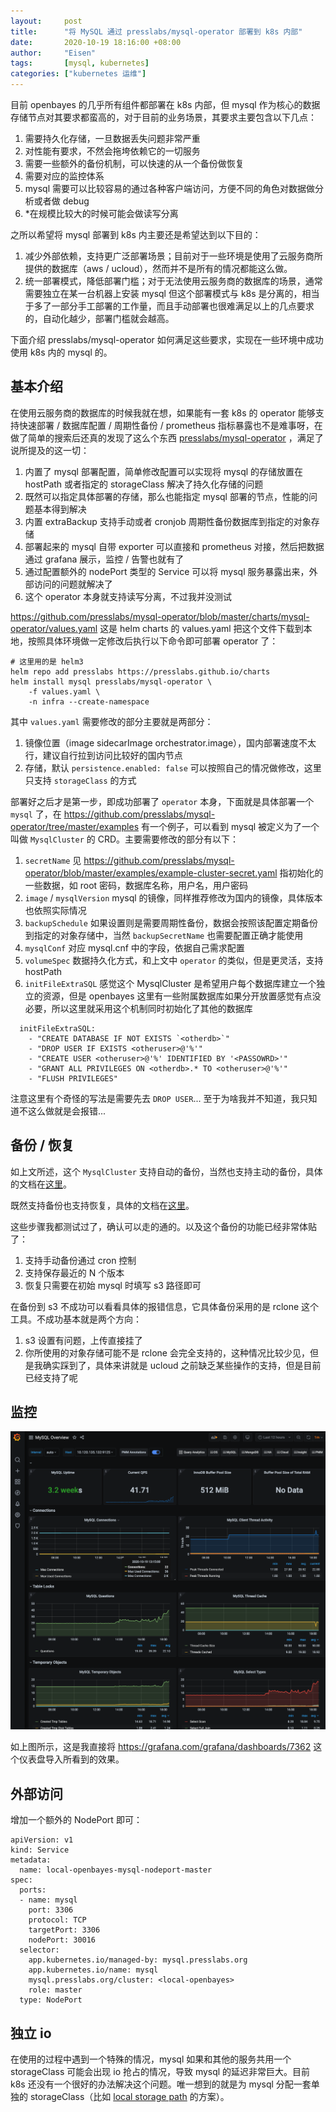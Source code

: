 ```yaml
---
layout:     post
title:      "将 MySQL 通过 presslabs/mysql-operator 部署到 k8s 内部"
date:       2020-10-19 18:16:00 +08:00
author:     "Eisen"
tags:       [mysql, kubernetes]
categories: ["kubernetes 运维"]
---
```


目前 openbayes 的几乎所有组件都部署在 k8s 内部，但 mysql 作为核心的数据存储节点对其要求都蛮高的，对于目前的业务场景，其要求主要包含以下几点：

1. 需要持久化存储，一旦数据丢失问题非常严重
2. 对性能有要求，不然会拖垮依赖它的一切服务
3. 需要一些额外的备份机制，可以快速的从一个备份做恢复
4. 需要对应的监控体系
5. mysql 需要可以比较容易的通过各种客户端访问，方便不同的角色对数据做分析或者做 debug
6. *在规模比较大的时候可能会做读写分离

之所以希望将 mysql 部署到 k8s 内主要还是希望达到以下目的：

1. 减少外部依赖，支持更广泛部署场景；目前对于一些环境是使用了云服务商所提供的数据库（aws / ucloud），然而并不是所有的情况都能这么做。
2. 统一部署模式，降低部署门槛；对于无法使用云服务商的数据库的场景，通常需要独立在某一台机器上安装 mysql 但这个部署模式与 k8s 是分离的，相当于多了一部分手工部署的工作量，而且手动部署也很难满足以上的几点要求的，自动化越少，部署门槛就会越高。

下面介绍 presslabs/mysql-operator 如何满足这些要求，实现在一些环境中成功使用 k8s 内的 mysql 的。

## 基本介绍

在使用云服务商的数据库的时候我就在想，如果能有一套 k8s 的 operator 能够支持快速部署 / 数据库配置 / 周期性备份 / prometheus 指标暴露也不是难事呀，在做了简单的搜索后还真的发现了这么个东西 [presslabs/mysql-operator](https://github.com/presslabs/mysql-operator) ，满足了说所提及的这一切：

1. 内置了 mysql 部署配置，简单修改配置可以实现将 mysql 的存储放置在 hostPath 或者指定的 storageClass 解决了持久化存储的问题
2. 既然可以指定具体部署的存储，那么也能指定 mysql 部署的节点，性能的问题基本得到解决
3. 内置 extraBackup 支持手动或者 cronjob 周期性备份数据库到指定的对象存储
4. 部署起来的 mysql 自带 exporter 可以直接和 prometheus 对接，然后把数据通过 grafana 展示，监控 / 告警也就有了
5. 通过配置额外的 nodePort 类型的 Service 可以将 mysql 服务暴露出来，外部访问的问题就解决了
6. 这个 operator 本身就支持读写分离，不过我并没测试

https://github.com/presslabs/mysql-operator/blob/master/charts/mysql-operator/values.yaml 这是 helm charts 的 values.yaml 把这个文件下载到本地，按照具体环境做一定修改后执行以下命令即可部署 operator 了：

```
# 这里用的是 helm3 
helm repo add presslabs https://presslabs.github.io/charts
helm install mysql presslabs/mysql-operator \
    -f values.yaml \
    -n infra --create-namespace
```

其中 `values.yaml` 需要修改的部分主要就是两部分：

1. 镜像位置（image sidecarImage orchestrator.image），国内部署速度不太行，建议自行拉到访问比较好的国内节点
2. 存储，默认 `persistence.enabled: false` 可以按照自己的情况做修改，这里只支持 `storageClass` 的方式

部署好之后才是第一步，即成功部署了 `operator` 本身，下面就是具体部署一个 `mysql` 了，在 https://github.com/presslabs/mysql-operator/tree/master/examples 有一个例子，可以看到 mysql 被定义为了一个叫做 `MysqlCluster` 的 CRD。主要需要修改的部分有以下：

1. `secretName` 见 https://github.com/presslabs/mysql-operator/blob/master/examples/example-cluster-secret.yaml 指初始化的一些数据，如 root 密码，数据库名称，用户名，用户密码
2. `image` / `mysqlVersion` mysql 的镜像，同样推荐修改为国内的镜像，具体版本也依照实际情况
3. `backupSchedule` 如果设置则是需要周期性备份，数据会按照该配置定期备份到指定的对象存储中，当然 `backupSecretName` 也需要配置正确才能使用
4. `mysqlConf` 对应 mysql.cnf 中的字段，依据自己需求配置
5. `volumeSpec` 数据持久化方式，和上文中 `operator` 的类似，但是更灵活，支持 hostPath
6. `initFileExtraSQL` 感觉这个 MysqlCluster 是希望用户每个数据库建立一个独立的资源，但是 openbayes 这里有一些附属数据库如果分开放置感觉有点没必要，所以这里就采用这个机制同时初始化了其他的数据库

```
  initFileExtraSQL:
    - "CREATE DATABASE IF NOT EXISTS `<otherdb>`"
    - "DROP USER IF EXISTS <otheruser>@'%'"
    - "CREATE USER <otheruser>@'%' IDENTIFIED BY '<PASSOWRD>'"
    - "GRANT ALL PRIVILEGES ON <otherdb>.* TO <otheruser>@'%'"
    - "FLUSH PRIVILEGES"
```

注意这里有个奇怪的写法是需要先去 `DROP USER`... 至于为啥我并不知道，我只知道不这么做就是会报错...

## 备份 / 恢复

如上文所述，这个 `MysqlCluster` 支持自动的备份，当然也支持主动的备份，具体的文档在[这里](https://www.presslabs.com/docs/mysql-operator/backups/)。

既然支持备份也支持恢复，具体的文档在[这里](https://www.presslabs.com/docs/mysql-operator/cluster-recover/)。

这些步骤我都测试过了，确认可以走的通的。以及这个备份的功能已经非常体贴了：

1. 支持手动备份通过 cron 控制
1. 支持保存最近的 N 个版本
1. 恢复只需要在初始 mysql 时填写 s3 路径即可

在备份到 s3 不成功可以看看具体的报错信息，它具体备份采用的是 rclone 这个工具。不成功基本就是两个方向：

1. s3 设置有问题，上传直接挂了
2. 你所使用的对象存储可能不是 rclone 会完全支持的，这种情况比较少见，但是我确实踩到了，具体来讲就是 ucloud 之前缺乏某些操作的支持，但是目前已经支持了呢

## 监控

![](../img/in-post/mysql-operator/2020-10-19-18-34-53.png)

如上图所示，这是我直接将 https://grafana.com/grafana/dashboards/7362 这个仪表盘导入所看到的效果。

## 外部访问

增加一个额外的 NodePort 即可：

```
apiVersion: v1
kind: Service
metadata:
  name: local-openbayes-mysql-nodeport-master
spec:
  ports:
  - name: mysql
    port: 3306
    protocol: TCP
    targetPort: 3306
    nodePort: 30016
  selector:
    app.kubernetes.io/managed-by: mysql.presslabs.org
    app.kubernetes.io/name: mysql
    mysql.presslabs.org/cluster: <local-openbayes>
    role: master
  type: NodePort
```

## 独立 io

在使用的过程中遇到一个特殊的情况，mysql 如果和其他的服务共用一个 storageClass 可能会出现 io 抢占的情况，导致 mysql 的延迟非常巨大。目前 k8s 还没有一个很好的办法解决这个问题。唯一想到的就是为 mysql 分配一套单独的 storageClass（比如 [local storage path](https://github.com/rancher/local-path-provisioner) 的方案）。
